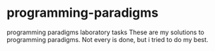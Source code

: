 # programming-paradigms
programming paradigms laboratory tasks
These are my solutions to programming paradigms.
Not every is done, but i tried to do my best.
